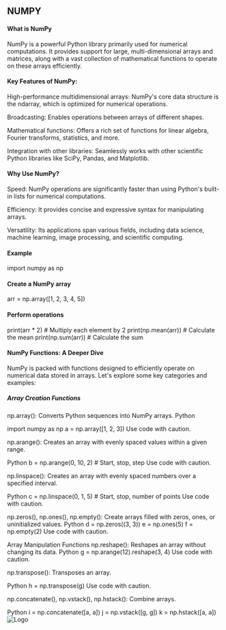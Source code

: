 
## NUMPY

#### What is NumPy

NumPy is a powerful Python library primarily used for numerical computations. It provides support for large, multi-dimensional arrays and matrices, along with a vast collection of mathematical functions to operate on these arrays efficiently.

#### Key Features of NumPy:
High-performance multidimensional arrays: NumPy's core data structure is the ndarray, which is optimized for numerical operations.

Broadcasting: Enables operations between arrays of different shapes.

Mathematical functions: Offers a rich set of functions for linear algebra, Fourier transforms, statistics, and more.

Integration with other libraries: Seamlessly works with other scientific Python libraries like SciPy, Pandas, and Matplotlib.

#### Why Use NumPy?

Speed: NumPy operations are significantly faster than using Python's built-in lists for numerical computations.

Efficiency: It provides concise and expressive syntax for manipulating arrays.

Versatility: Its applications span various fields, including data science, machine learning, image processing, and scientific computing.

#### Example 

import numpy as np

#### Create a NumPy array
arr = np.array([1, 2, 3, 4, 5])

#### Perform operations
print(arr * 2)  # Multiply each element by 2
print(np.mean(arr))  # Calculate the mean
print(np.sum(arr))  # Calculate the sum


#### NumPy Functions: A Deeper Dive
NumPy is packed with functions designed to efficiently operate on numerical data stored in arrays. Let's explore some key categories and examples:

 ##### Array Creation Functions
np.array():  Converts Python sequences into NumPy arrays.
Python

import numpy as np
a = np.array([1, 2, 3])
Use code with caution.

np.arange(): Creates an array with evenly spaced values within a given range.

Python
b = np.arange(0, 10, 2)  # Start, stop, step
Use code with caution.

np.linspace(): Creates an array with evenly spaced numbers over a specified interval.

Python
c = np.linspace(0, 1, 5)  # Start, stop, number of points
Use code with caution.

np.zeros(), np.ones(), np.empty(): Create arrays filled with zeros, ones, or uninitialized values.
Python
d = np.zeros((3, 3))
e = np.ones(5)
f = np.empty(2)
Use code with caution.

Array Manipulation Functions
np.reshape(): Reshapes an array without changing its data.
Python
g = np.arange(12).reshape(3, 4)
Use code with caution.

np.transpose(): Transposes an array.

Python
h = np.transpose(g)
Use code with caution.

np.concatenate(), np.vstack(), np.hstack(): Combine arrays.

Python
i = np.concatenate([a, a])
j = np.vstack([g, g])
k = np.hstack([a, a])
![Logo](https://upload.wikimedia.org/wikipedia/commons/3/31/NumPy_logo_2020.svg)

